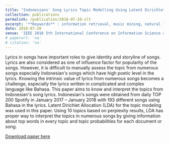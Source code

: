 ```yaml
---
title: "Indonesians' Song Lyrics Topic Modelling Using Latent Dirichlet Allocation"
collection: publications
permalink: /publication/2018-07-20-slt
excerpt: '**Keywords** : information retrieval, music mining, natural language processing, probability, text analysis'
date: 2018-07-20
venue: 'IEEE 2018 5th International Conference on Information Science and Control Engineering (ICISCE)'
# paperurl: 'na'
# citation: 'na'
---
```

Lyrics in songs have important roles to give identity and storyline of songs. Lyrics are also considered as one of influence factor for popularity of the songs. However, it is difficult to manually assess the topic from numerous songs especially Indonesian's songs which have high poetic level in the lyrics. Knowing the intrinsic value of lyrics from numerous songs becomes a challenge, especially the lyrics written in complicated and complex language like Bahasa. This paper aims to know and interpret the topics from Indonesian's song lyrics. Indonesian's songs were obtained from daily TOP 200 Spotify in January 2017 – January 2018 with 193 different songs using Bahasa in the lyrics. Latent Dirichlet Allocation (LDA) for the topic modeling was used in this paper. Using 10 topics based on perplexity results, LDA has proper way to interpret the topics in numerous songs by giving information about top words in every topic and topic probabilities for each document or song.

[Download paper here](https://ieeexplore.ieee.org/abstract/document/8612562/)